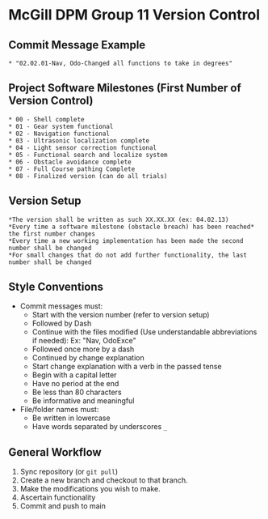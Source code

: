 # McGill DPM Group 11 Version Control

## Commit Message Example
	* "02.02.01-Nav, Odo-Changed all functions to take in degrees"

## Project Software Milestones (First Number of Version Control)
	* 00 - Shell complete
	* 01 - Gear system functional
	* 02 - Navigation functional
	* 03 - Ultrasonic localization complete
	* 04 - Light sensor correction functional
	* 05 - Functional search and localize system
	* 06 - Obstacle avoidance complete
	* 07 - Full Course pathing Complete
	* 08 - Finalized version (can do all trials)
	
	
## Version Setup
	*The version shall be written as such XX.XX.XX (ex: 04.02.13)
	*Every time a software milestone (obstacle breach) has been reached* the first number changes
	*Every time a new working implementation has been made the second number shall be changed
	*For small changes that do not add further functionality, the last number shall be changed

## Style Conventions
  * Commit messages must:
	* Start with the version number (refer to version setup)
	* Followed by Dash
    * Continue with the files modified (Use understandable abbreviations if needed): Ex: "Nav, OdoExce"
	* Followed once more by a dash
	* Continued by change explanation
    * Start change explanation with a verb in the passed tense
    * Begin with a capital letter
    * Have no period at the end
    * Be less than 80 characters
    * Be informative and meaningful
  * File/folder names must:
    * Be written in lowercase
    * Have words separated by underscores `_`
	
	
## General Workflow
1. Sync repository (or `git pull`)
2. Create a new branch  and checkout to that branch.
3. Make the modifications you wish to make.
4. Ascertain functionality
5. Commit and push to main
